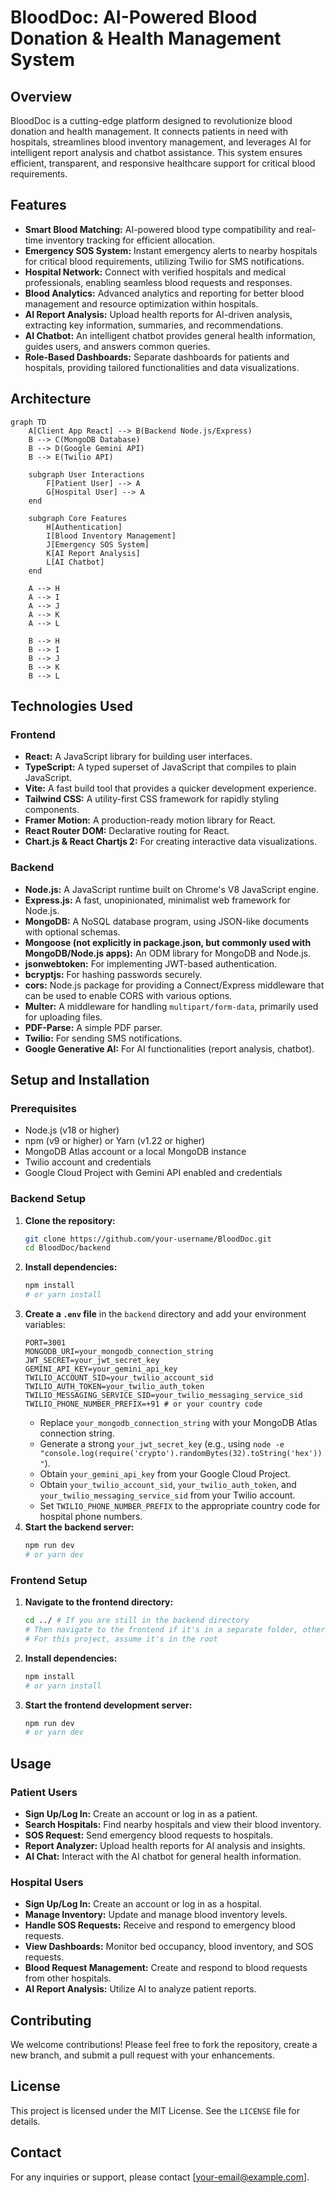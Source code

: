 # BloodDoc: AI-Powered Blood Donation & Health Management System

## Overview
BloodDoc is a cutting-edge platform designed to revolutionize blood donation and health management. It connects patients in need with hospitals, streamlines blood inventory management, and leverages AI for intelligent report analysis and chatbot assistance. This system ensures efficient, transparent, and responsive healthcare support for critical blood requirements.

## Features
*   **Smart Blood Matching:** AI-powered blood type compatibility and real-time inventory tracking for efficient allocation.
*   **Emergency SOS System:** Instant emergency alerts to nearby hospitals for critical blood requirements, utilizing Twilio for SMS notifications.
*   **Hospital Network:** Connect with verified hospitals and medical professionals, enabling seamless blood requests and responses.
*   **Blood Analytics:** Advanced analytics and reporting for better blood management and resource optimization within hospitals.
*   **AI Report Analysis:** Upload health reports for AI-driven analysis, extracting key information, summaries, and recommendations.
*   **AI Chatbot:** An intelligent chatbot provides general health information, guides users, and answers common queries.
*   **Role-Based Dashboards:** Separate dashboards for patients and hospitals, providing tailored functionalities and data visualizations.

## Architecture
```mermaid
graph TD
    A[Client App React] --> B(Backend Node.js/Express)
    B --> C(MongoDB Database)
    B --> D(Google Gemini API)
    B --> E(Twilio API)

    subgraph User Interactions
        F[Patient User] --> A
        G[Hospital User] --> A
    end

    subgraph Core Features
        H[Authentication]
        I[Blood Inventory Management]
        J[Emergency SOS System]
        K[AI Report Analysis]
        L[AI Chatbot]
    end

    A --> H
    A --> I
    A --> J
    A --> K
    A --> L

    B --> H
    B --> I
    B --> J
    B --> K
    B --> L
```

## Technologies Used

### Frontend
*   **React:** A JavaScript library for building user interfaces.
*   **TypeScript:** A typed superset of JavaScript that compiles to plain JavaScript.
*   **Vite:** A fast build tool that provides a quicker development experience.
*   **Tailwind CSS:** A utility-first CSS framework for rapidly styling components.
*   **Framer Motion:** A production-ready motion library for React.
*   **React Router DOM:** Declarative routing for React.
*   **Chart.js & React Chartjs 2:** For creating interactive data visualizations.

### Backend
*   **Node.js:** A JavaScript runtime built on Chrome's V8 JavaScript engine.
*   **Express.js:** A fast, unopinionated, minimalist web framework for Node.js.
*   **MongoDB:** A NoSQL database program, using JSON-like documents with optional schemas.
*   **Mongoose (not explicitly in package.json, but commonly used with MongoDB/Node.js apps):** An ODM library for MongoDB and Node.js.
*   **jsonwebtoken:** For implementing JWT-based authentication.
*   **bcryptjs:** For hashing passwords securely.
*   **cors:** Node.js package for providing a Connect/Express middleware that can be used to enable CORS with various options.
*   **Multer:** A middleware for handling `multipart/form-data`, primarily used for uploading files.
*   **PDF-Parse:** A simple PDF parser.
*   **Twilio:** For sending SMS notifications.
*   **Google Generative AI:** For AI functionalities (report analysis, chatbot).

## Setup and Installation

### Prerequisites
*   Node.js (v18 or higher)
*   npm (v9 or higher) or Yarn (v1.22 or higher)
*   MongoDB Atlas account or a local MongoDB instance
*   Twilio account and credentials
*   Google Cloud Project with Gemini API enabled and credentials

### Backend Setup

1.  **Clone the repository:**
    ```bash
    git clone https://github.com/your-username/BloodDoc.git
    cd BloodDoc/backend
    ```
2.  **Install dependencies:**
    ```bash
    npm install
    # or yarn install
    ```
3.  **Create a `.env` file** in the `backend` directory and add your environment variables:
    ```
    PORT=3001
    MONGODB_URI=your_mongodb_connection_string
    JWT_SECRET=your_jwt_secret_key
    GEMINI_API_KEY=your_gemini_api_key
    TWILIO_ACCOUNT_SID=your_twilio_account_sid
    TWILIO_AUTH_TOKEN=your_twilio_auth_token
    TWILIO_MESSAGING_SERVICE_SID=your_twilio_messaging_service_sid
    TWILIO_PHONE_NUMBER_PREFIX=+91 # or your country code
    ```
    *   Replace `your_mongodb_connection_string` with your MongoDB Atlas connection string.
    *   Generate a strong `your_jwt_secret_key` (e.g., using `node -e "console.log(require('crypto').randomBytes(32).toString('hex'))"`).
    *   Obtain `your_gemini_api_key` from your Google Cloud Project.
    *   Obtain `your_twilio_account_sid`, `your_twilio_auth_token`, and `your_twilio_messaging_service_sid` from your Twilio account.
    *   Set `TWILIO_PHONE_NUMBER_PREFIX` to the appropriate country code for hospital phone numbers.
4.  **Start the backend server:**
    ```bash
    npm run dev
    # or yarn dev
    ```

### Frontend Setup

1.  **Navigate to the frontend directory:**
    ```bash
    cd ../ # If you are still in the backend directory
    # Then navigate to the frontend if it's in a separate folder, otherwise continue in the root
    # For this project, assume it's in the root
    ```
2.  **Install dependencies:**
    ```bash
    npm install
    # or yarn install
    ```
3.  **Start the frontend development server:**
    ```bash
    npm run dev
    # or yarn dev
    ```

## Usage

### Patient Users
*   **Sign Up/Log In:** Create an account or log in as a patient.
*   **Search Hospitals:** Find nearby hospitals and view their blood inventory.
*   **SOS Request:** Send emergency blood requests to hospitals.
*   **Report Analyzer:** Upload health reports for AI analysis and insights.
*   **AI Chat:** Interact with the AI chatbot for general health information.

### Hospital Users
*   **Sign Up/Log In:** Create an account or log in as a hospital.
*   **Manage Inventory:** Update and manage blood inventory levels.
*   **Handle SOS Requests:** Receive and respond to emergency blood requests.
*   **View Dashboards:** Monitor bed occupancy, blood inventory, and SOS requests.
*   **Blood Request Management:** Create and respond to blood requests from other hospitals.
*   **AI Report Analysis:** Utilize AI to analyze patient reports.

## Contributing
We welcome contributions! Please feel free to fork the repository, create a new branch, and submit a pull request with your enhancements.

## License
This project is licensed under the MIT License. See the `LICENSE` file for details.

## Contact
For any inquiries or support, please contact [your-email@example.com].
